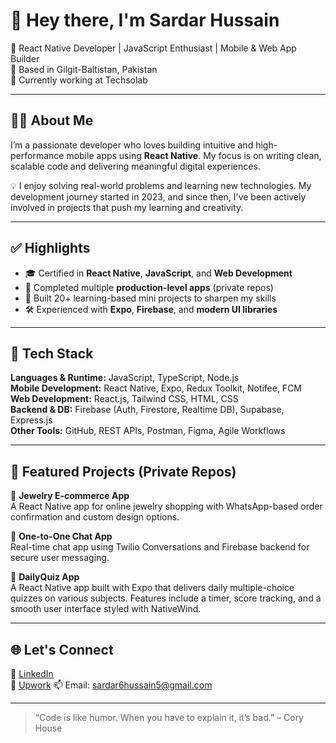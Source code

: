 # 👋 Hey there, I'm Sardar Hussain

🎯 React Native Developer | JavaScript Enthusiast | Mobile & Web App Builder  
📍 Based in Gilgit-Baltistan, Pakistan  
💼 Currently working at Techsolab

---

## 👨‍💻 About Me

I’m a passionate developer who loves building intuitive and high-performance mobile apps using **React Native**. My focus is on writing clean, scalable code and delivering meaningful digital experiences.

💡 I enjoy solving real-world problems and learning new technologies. My development journey started in 2023, and since then, I've been actively involved in projects that push my learning and creativity.

---

## ✅ Highlights

- 🎓 Certified in **React Native**, **JavaScript**, and **Web Development**
- 🔧 Completed multiple **production-level apps** (private repos)
- 🚀 Built 20+ learning-based mini projects to sharpen my skills
- 🛠️ Experienced with **Expo**, **Firebase**, and **modern UI libraries**

---

## 🧰 Tech Stack

**Languages & Runtime:** JavaScript, TypeScript, Node.js  
**Mobile Development:** React Native, Expo, Redux Toolkit, Notifee, FCM  
**Web Development:** React.js, Tailwind CSS, HTML, CSS  
**Backend & DB:** Firebase (Auth, Firestore, Realtime DB), Supabase, Express.js  
**Other Tools:** GitHub, REST APIs, Postman, Figma, Agile Workflows

---

## 🚧 Featured Projects (Private Repos)

🔐 **Jewelry E-commerce App**  
A React Native app for online jewelry shopping with WhatsApp-based order confirmation and custom design options.

🔐 **One-to-One Chat App**  
Real-time chat app using Twilio Conversations and Firebase backend for secure user messaging.

🔐 **DailyQuiz App**  
A React Native app built with Expo that delivers daily multiple-choice quizzes on various subjects. Features include a timer, score tracking, and a smooth user interface styled with NativeWind.

---

## 🌐 Let's Connect

🔗 [LinkedIn](www.linkedin.com/in/sardar-hussain-3aa8442a5)  
💼 [Upwork]([https://www.upwork.com/freelancers/~your-id](https://www.upwork.com/freelancers/~013ee56475f43c331c?mp_source=share))  
📫 Email: sardar6hussain5@gmail.com  

---

> “Code is like humor. When you have to explain it, it’s bad.” – Cory House
